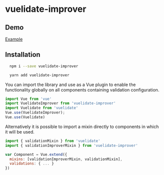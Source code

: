# vuelidate-improver

## Demo

[Example](https://codesandbox.io/s/vuelidate-improver-pnkrh)

## Installation

```bash
  npm i --save vuelidate-improver
```

```bash
  yarn add vuelidate-improver
```

You can import the library and use as a Vue plugin to enable the functionality globally on all components containing validation configuration.

```javascript
import Vue from 'vue'
import VuelidateImprover from 'vuelidate-improver'
import Vuelidate from 'vuelidate'
Vue.use(VuelidateImprover);
Vue.use(Vuelidate)
```

Alternatively it is possible to import a mixin directly to components in which it will be used.

```javascript
import { validationMixin } from 'vuelidate'
import { validationImproverMixin } from 'vuelidate-improver'

var Component = Vue.extend({
  mixins: [validationImproverMixin, validationMixin],
  validations: { ... }
})
```
